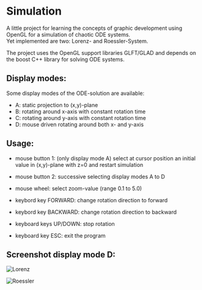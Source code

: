 # Simulation
A little project for learning the concepts of graphic development
using OpenGL for a simulation of chaotic ODE systems.  
Yet implemented are two: Lorenz- and Roessler-System.

The project uses the OpenGL support libraries GLFT/GLAD and depends
on the boost C++ library for solving ODE systems.

## Display modes:

Some display modes of the ODE-solution are available:
* A: static projection to (x,y)-plane
* B: rotating around x-axis with constant rotation time
* C: rotating around y-axis with constant rotation time
* D: mouse driven rotating around both x- and y-axis

## Usage:
* mouse button 1: (only display mode A) select at cursor position an initial value in (x,y)-plane with z=0 and restart simulation
* mouse button 2: successive selecting display modes A to D
* mouse wheel: select zoom-value (range 0.1 to 5.0)

* keybord key FORWARD: change rotation direction to forward
* keybord key BACKWARD: change rotation direction to backward
* keyboard keys UP/DOWN: stop rotation
* keyboard key ESC: exit the program

## Screenshot display mode D:
  
  ![Lorenz](https://github.com/JW-Schuetz/ChaosSimulation/assets/40438317/8e444a15-defc-458c-b318-5211691f2d09)
 
![Roessler](https://github.com/JW-Schuetz/ChaosSimulation/assets/40438317/5a6f4f40-8d63-4f10-b2a3-fc6e1b9c35f2)

